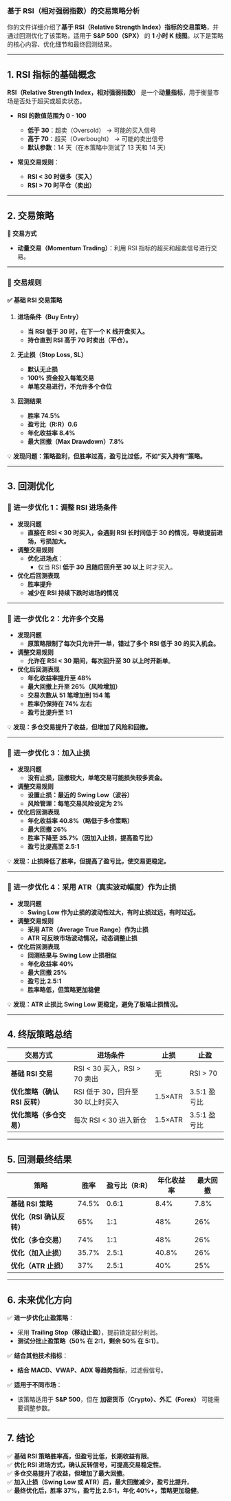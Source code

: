 ### **基于 RSI（相对强弱指数）的交易策略分析**

你的文件详细介绍了**基于 RSI（Relative Strength Index）指标的交易策略**，并通过回测优化了该策略，适用于 **S&P 500（SPX）** 的 **1 小时 K 线图**。以下是策略的核心内容、优化细节和最终回测结果。

---

## **1. RSI 指标的基础概念**
**RSI（Relative Strength Index，相对强弱指数）** 是一个**动量指标**，用于衡量市场是否处于超买或超卖状态。

- **RSI 的数值范围为 0 - 100**
  - **低于 30**：超卖（Oversold） → 可能的买入信号
  - **高于 70**：超买（Overbought） → 可能的卖出信号
  - **默认参数**：14 天（在本策略中测试了 13 天和 14 天）

- **常见交易规则**：
  - **RSI < 30 时做多（买入）**
  - **RSI > 70 时平仓（卖出）**

---

## **2. 交易策略**
**📌 交易方式**
- **动量交易（Momentum Trading）**：利用 RSI 指标的超买和超卖信号进行交易。

---

### **📌 交易规则**
#### **✅ 基础 RSI 交易策略**
1. **进场条件（Buy Entry）**
   - **当 RSI 低于 30 时，在下一个 K 线开盘买入。**
   - **持仓直到 RSI 高于 70 时卖出（平仓）。**

2. **无止损（Stop Loss, SL）**
   - **默认无止损**
   - **100% 资金投入每笔交易**
   - **单笔交易进行，不允许多个仓位**

3. **回测结果**
   - **胜率 74.5%**
   - **盈亏比（R:R）0.6**
   - **年化收益率 8.4%**
   - **最大回撤（Max Drawdown）7.8%**

💡 **发现问题：策略盈利，但胜率过高，盈亏比过低，不如“买入持有”策略。**

---

## **3. 回测优化**
### **🔹 进一步优化 1：调整 RSI 进场条件**
- **发现问题**
  - **直接在 RSI < 30 时买入，会遇到 RSI 长时间低于 30 的情况，导致提前进场，亏损加大。**
- **调整交易规则**
  - **优化进场点**：
    - 仅当 RSI **低于 30 且随后回升至 30 以上** 时才买入。
- **优化后回测表现**
  - **胜率提升**
  - **减少在 RSI 持续下跌时进场的情况**

---

### **🔹 进一步优化 2：允许多个交易**
- **发现问题**
  - **原策略限制了每次只允许开一单，错过了多个 RSI 低于 30 的买入机会。**
- **调整交易规则**
  - **允许在 RSI < 30 期间，每次回升至 30 以上时开新单**。
- **优化后回测表现**
  - **年化收益率提升至 48%**
  - **最大回撤上升至 26%（风险增加）**
  - **交易次数从 51 笔增加到 154 笔**
  - **胜率仍保持在 74% 左右**
  - **盈亏比提升至 1:1**

💡 **发现：多仓交易提升了收益，但增加了风险和回撤。**

---

### **🔹 进一步优化 3：加入止损**
- **发现问题**
  - **没有止损，回撤较大，单笔交易可能损失较多资金。**
- **调整交易规则**
  - **设置止损：最近的 Swing Low（波谷）**
  - **风险管理：每笔交易风险设定为 2%**
- **优化后回测表现**
  - **年化收益率 40.8%（略低于多仓策略）**
  - **最大回撤 26%**
  - **胜率下降至 35.7%（因加入止损，提高盈亏比）**
  - **盈亏比提高至 2.5:1**

💡 **发现：止损降低了胜率，但提高了盈亏比，使交易更稳定。**

---

### **🔹 进一步优化 4：采用 ATR（真实波动幅度）作为止损**
- **发现问题**
  - **Swing Low 作为止损的波动性过大，有时止损过远，有时过近。**
- **调整交易规则**
  - **采用 ATR（Average True Range）作为止损**
  - **ATR 可反映市场波动情况，动态调整止损**
- **优化后回测表现**
  - **回测结果与 Swing Low 止损相似**
  - **年化收益率 40%**
  - **最大回撤 25%**
  - **盈亏比 2.5:1**
  - **胜率略低，但策略更加稳健**

💡 **发现：ATR 止损比 Swing Low 更稳定，避免了极端止损情况。**

---

## **4. 终版策略总结**
| **交易方式** | **进场条件** | **止损** | **止盈** |
|-------------|------------|---------|---------|
| **基础 RSI 交易** | RSI < 30 买入，RSI > 70 卖出 | 无 | RSI > 70 |
| **优化策略（确认 RSI 反转）** | RSI 低于 30，回升至 30 以上时买入 | 1.5×ATR | 3.5:1 盈亏比 |
| **优化策略（多仓交易）** | 每次 RSI < 30 进入新仓 | 1.5×ATR | 3.5:1 盈亏比 |

---

## **5. 回测最终结果**
| **策略** | **胜率** | **盈亏比（R:R）** | **年化收益率** | **最大回撤** |
|---------|---------|----------------|-------------|-------------|
| **基础 RSI 策略** | 74.5% | 0.6:1 | 8.4% | 7.8% |
| **优化（RSI 确认反转）** | 65% | 1:1 | 48% | 26% |
| **优化（多仓交易）** | 74% | 1:1 | 48% | 26% |
| **优化（加入止损）** | 35.7% | 2.5:1 | 40.8% | 26% |
| **优化（ATR 止损）** | 37% | 2.5:1 | 40% | 25% |

---

## **6. 未来优化方向**
✅ **进一步优化止盈策略**：
   - 采用 **Trailing Stop（移动止盈）**，提前锁定部分利润。
   - **测试分批止盈策略（50% 在 2:1，剩余 50% 在 5:1）**。

✅ **结合其他技术指标**：
   - **结合 MACD、VWAP、ADX 等趋势指标**，过滤假信号。

✅ **适用于不同市场**：
   - 该策略适用于 **S&P 500**，但在 **加密货币（Crypto）、外汇（Forex）** 可能需要调整参数。

---

## **7. 结论**
✅ **基础 RSI 策略胜率高，但盈亏比低，长期收益有限**。  
✅ **优化 RSI 进场方式，确认反转信号，可提高交易稳定性**。  
✅ **多仓交易提升了收益，但增加了最大回撤**。  
✅ **加入止损（Swing Low 或 ATR）后，最大回撤减少，盈亏比提升**。  
✅ **最终优化后，胜率 37%，盈亏比 2.5:1，年化 40%+，策略更加稳健**。  
